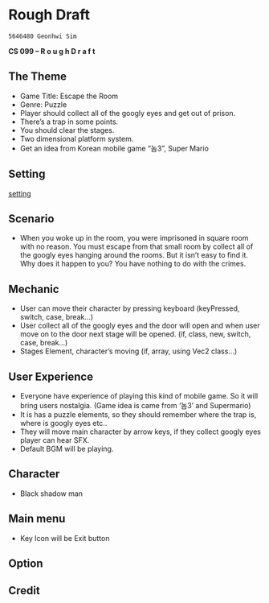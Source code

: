 # Rough Draft

```
5646480 Geonhwi Sim
```
**CS 099 – R o u g h D r a f t**


## The Theme

- Game Title: Escape the Room
- Genre: Puzzle
- Player should collect all of the googly eyes and get out of
    prison.
- There’s a trap in some points.
- You should clear the stages.
- Two dimensional platform system.
- Get an idea from Korean mobile game “놈3”, Super Mario

## Setting
[setting](https://github.com/Rudy-Castan-DigiPen-Teaching/final-project-geonhwisim-digipen/blob/master/images/03.PNG)

## Scenario
- When you woke up in the room, you were imprisoned in
    square room with no reason. You must escape from that
    small room by collect all of the googly eyes hanging
    around the rooms. But it isn’t easy to find it. Why does it
    happen to you? You have nothing to do with the crimes.

## Mechanic
- User can move their character by pressing keyboard
    (keyPressed, switch, case, break...)
- User collect all of the googly eyes and the door will open
    and when user move on to the door next stage will be
    opened.
    (if, class, new, switch, case, break...)
- Stages Element, character’s moving
    (if, array, using Vec2 class...)

## User Experience
- Everyone have experience of playing this kind of mobile
    game. So it will bring users nostalgia. (Game idea is came
    from ‘놈3’ and Supermario)
- It is has a puzzle elements, so they should remember
    where the trap is, where is googly eyes etc..
- They will move main character by arrow keys, if they collect
    googly eyes player can hear SFX.
- Default BGM will be playing.

## Character
- Black shadow man

## Main menu
- Key Icon will be Exit button

## Option

## Credit
